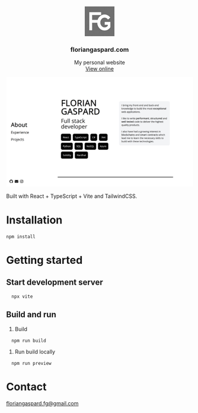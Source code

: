 <br />
<div align="center">
  <a href="https://floriangaspard.com">
    <img src="public/fg.jpg" alt="Logo" width="80" height="80">
  </a>

  <h3 align="center">floriangaspard.com</h3>

  <p align="center">
    My personal website
    <br />
    <a href="https://floriangaspard.com">View online</a>
  </p>
</div>

![Portfolio](public/portfolio.png)

Built with React + TypeScript + Vite and TailwindCSS.

# Installation

```
npm install
```

# Getting started

## Start development server

```
  npx vite
```

## Build and run

1. Build

```
  npm run build
```

1. Run build locally

```
  npm run preview
```

# Contact

floriangaspard.fg@gmail.com
